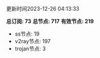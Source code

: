 更新时间2023-12-26 04:13:33

**总订阅: 73**
**总节点: 717**
**有效节点: 219**
- ss节点: 19
- v2ray节点: 197
- trojan节点: 3
